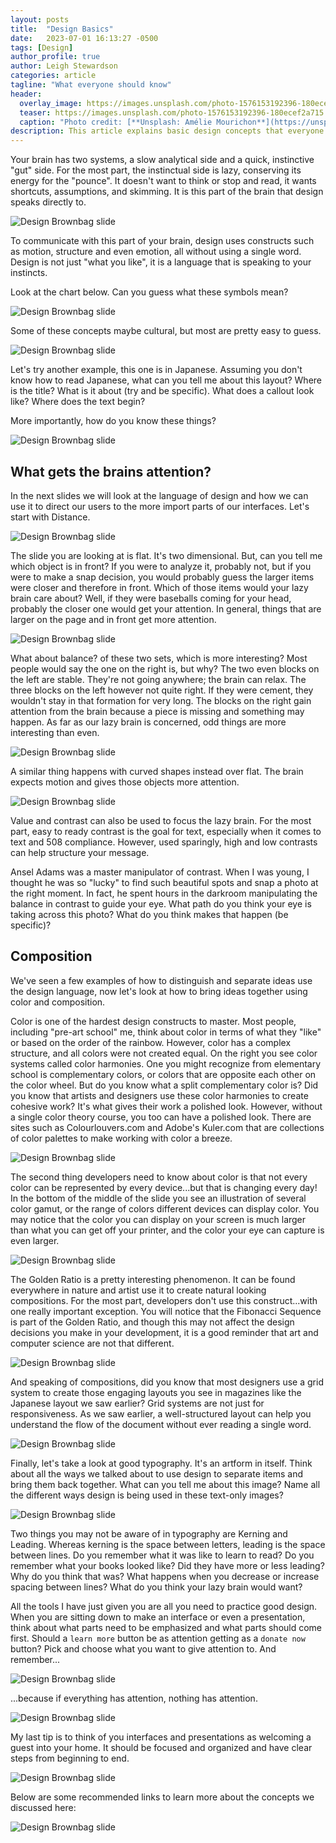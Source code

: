 ```yaml
---
layout: posts
title:  "Design Basics"
date:   2023-07-01 16:13:27 -0500
tags: [Design]
author_profile: true
author: Leigh Stewardson
categories: article
tagline: "What everyone should know"
header:
  overlay_image: https://images.unsplash.com/photo-1576153192396-180ecef2a715
  teaser: https://images.unsplash.com/photo-1576153192396-180ecef2a715
  caption: "Photo credit: [**Unsplash: Amélie Mourichon**](https://unsplash.com/@amayli)"
description: This article explains basic design concepts that everyone should know.
---
```


Your brain has two systems, a slow analytical side and a quick, instinctive "gut" side. For the most part, the instinctual side is lazy, conserving its energy for the "pounce". It doesn't want to think or stop and read, it wants shortcuts, assumptions, and skimming. It is this part of the brain that design speaks directly to. 

![Design Brownbag slide](/assets/images/DesignBrownbag002.jpeg)

To communicate with this part of your brain, design uses constructs such as motion, structure and even emotion, all without using a single word. Design is not just "what you like", it is a language that is speaking to your instincts. 

Look at the chart below. Can you guess what these symbols mean?

![Design Brownbag slide](/assets/images/DesignBrownbag003.jpeg)

Some of these concepts maybe cultural, but most are pretty easy to guess.

![Design Brownbag slide](/assets/images/DesignBrownbag004.jpeg)

Let's try another example, this one is in Japanese. Assuming you don't know how to read Japanese, what can you tell me about this layout? Where is the title? What is it about (try and be specific). What does a callout look like? Where does the text begin?

More importantly, how do you know these things?

![Design Brownbag slide](/assets/images/DesignBrownbag005.jpeg)

## What gets the brains attention?
In the next slides we will look at the language of design and how we can use it to direct our users to the more import parts of our interfaces. Let's start with Distance.

![Design Brownbag slide](/assets/images/DesignBrownbag006.jpeg)

The slide you are looking at is flat. It's two dimensional. But, can you tell me which object is in front? If you were to analyze it, probably not, but if you were to make a snap decision, you would probably guess the larger items were closer and therefore in front. Which of those items would your lazy brain care about? Well, if they were baseballs coming for your head, probably the closer one would get your attention. In general, things that are larger on the page and in front get more attention.

![Design Brownbag slide](/assets/images/DesignBrownbag007.jpeg)

What about balance? of these two sets, which is more interesting? Most people would say the one on the right is, but why? The two even blocks on the left are stable. They're not going anywhere; the brain can relax. The three blocks on the left however not quite right. If they were cement, they wouldn't stay in that formation for very long. The blocks on the right gain attention from the brain because a piece is missing and something may happen. As far as our lazy brain is concerned, odd things are more interesting than even.

![Design Brownbag slide](/assets/images/DesignBrownbag009.jpeg)

A similar thing happens with curved shapes instead over flat. The brain expects motion and gives those objects more attention.

![Design Brownbag slide](/assets/images/DesignBrownbag011.jpeg)

Value and contrast can also be used to focus the lazy brain. For the most part, easy to ready contrast is the goal for text, especially when it comes to text and 508 compliance. However, used sparingly, high and low contrasts can help structure your message.

Ansel Adams was a master manipulator of contrast. When I was young, I thought he was so "lucky" to find such beautiful spots and snap a photo at the right moment. In fact, he spent hours in the darkroom manipulating the balance in contrast to guide your eye. What path do you think your eye is taking across this photo? What do you think makes that happen (be specific)?

## Composition
We've seen a few examples of how to distinguish and separate ideas use the design language, now let's look at how to bring ideas together using color and composition. 

Color is one of the hardest design constructs to master. Most people, including "pre-art school" me, think about color in terms of what they "like" or based on the order of the rainbow. However, color has a complex structure, and all colors were not created equal. On the right you see color systems called color harmonies. One you might recognize from elementary school is complementary colors, or colors that are opposite each other on the color wheel. But do you know what a split complementary color is? Did you know that artists and designers use these color harmonies to create cohesive work? It's what gives their work a polished look. However, without a single color theory course, you too can have a polished look. There are sites such as Colourlouvers.com and Adobe's Kuler.com that are collections of color palettes to make working with color a breeze.

![Design Brownbag slide](/assets/images/DesignBrownbag012.jpeg)

The second thing developers need to know about color is that not every color can be represented by every device...but that is changing every day! In the bottom of the middle of the slide you see an illustration of several color gamut, or the range of colors different devices can display color. You may notice that the color you can display on your screen is much larger than what you can get off your printer, and the color your eye can capture is even larger. 

![Design Brownbag slide](/assets/images/DesignBrownbag013.jpeg)

The Golden Ratio is a pretty interesting phenomenon. It can be found everywhere in nature and artist use it to create natural looking compositions. For the most part, developers don't use this construct...with one really important exception. You will notice that the Fibonacci Sequence is part of the Golden Ratio, and though this may not affect the design decisions you make in your development, it is a good reminder that art and computer science are not that different.

![Design Brownbag slide](/assets/images/DesignBrownbag014.jpeg)

And speaking of compositions, did you know that most designers use a grid system to create those engaging layouts you see in magazines like the Japanese layout we saw earlier? Grid systems are not just for responsiveness. As we saw earlier, a well-structured layout can help you understand the flow of the document without ever reading a single word.

![Design Brownbag slide](/assets/images/DesignBrownbag015.jpeg)

Finally, let's take a look at good typography. It's an artform in itself. Think about all the ways we talked about to use design to separate items and bring them back together. What can you tell me about this image? Name all the different ways design is being used in these text-only images?

![Design Brownbag slide](/assets/images/DesignBrownbag016.jpeg)

Two things you may not be aware of in typography are Kerning and Leading. Whereas kerning is the space between letters, leading is the space between lines. Do you remember what it was like to learn to read? Do you remember what your books looked like? Did they have more or less leading? Why do you think that was? What happens when you decrease or increase spacing between lines? What do you think your lazy brain would want?

All the tools I have just given you are all you need to practice good design. When you are sitting down to make an interface or even a presentation, think about what parts need to be emphasized and what parts should come first. Should a `learn more` button be as attention getting as a `donate now` button? Pick and choose what you want to give attention to. And remember...

![Design Brownbag slide](/assets/images/DesignBrownbag017.jpeg)

...because if everything has attention, nothing has attention.

![Design Brownbag slide](/assets/images/DesignBrownbag018.jpeg)

My last tip is to think of you interfaces and presentations as welcoming a guest into your home. It should be focused and organized and have clear steps from beginning to end. 

![Design Brownbag slide](/assets/images/DesignBrownbag019.jpeg)

Below are some recommended links to learn more about the concepts we discussed here:

![Design Brownbag slide](/assets/images/DesignBrownbag020.jpeg)

